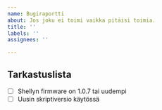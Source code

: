 ```yaml
---
name: Bugiraportti
about: Jos joku ei toimi vaikka pitäisi toimia.
title: ''
labels: ''
assignees: ''

---
```


## Tarkastuslista
- [ ] Shellyn firmware on 1.0.7 tai uudempi
- [ ] Uusin skriptiversio käytössä

